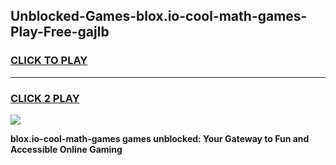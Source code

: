 
## Unblocked-Games-blox.io-cool-math-games-Play-Free-gajlb
<h3>
<a href="https://premium76.site?title=blox.io-cool-math-games&ref=09A">CLICK TO PLAY</a></h3>
<hr>

<h3>
<a href="https://premium76.site?title=blox.io-cool-math-games&ref=09A">CLICK 2 PLAY</a>
  
</h3>

<a href="https://premium76.site?title=blox.io-cool-math-games&ref=09A"><img src="https://clearcache.store/games.png"></a>


**blox.io-cool-math-games games unblocked: Your Gateway to Fun and Accessible Online Gaming**
